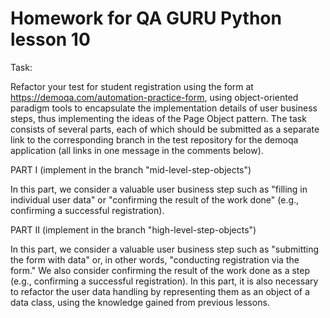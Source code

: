 # Homework for QA GURU Python lesson 10

Task:

Refactor your test for student registration using the form at https://demoqa.com/automation-practice-form, using object-oriented paradigm tools to encapsulate the implementation details of user business steps, thus implementing the ideas of the Page Object pattern.
The task consists of several parts, each of which should be submitted as a separate link to the corresponding branch in the test repository for the demoqa application (all links in one message in the comments below).


PART I (implement in the branch "mid-level-step-objects")

In this part, we consider a valuable user business step such as "filling in individual user data" or "confirming the result of the work done" (e.g., confirming a successful registration).


PART II (implement in the branch "high-level-step-objects")

In this part, we consider a valuable user business step such as "submitting the form with data" or, in other words, "conducting registration via the form." We also consider confirming the result of the work done as a step (e.g., confirming a successful registration).
In this part, it is also necessary to refactor the user data handling by representing them as an object of a data class, using the knowledge gained from previous lessons.
